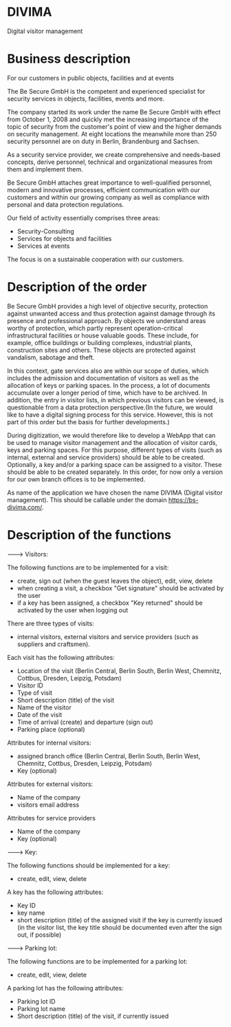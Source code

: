 # DIVIMA
Digital visitor management

# Business description
For our customers in public objects, facilities and at events

The Be Secure GmbH is the competent and experienced specialist for security services in objects, facilities, events and more.

The company started its work under the name Be Secure GmbH with effect from October 1, 2008 and quickly met the increasing importance of the topic of security from the customer's point of view and the higher demands on security management.
At eight locations the meanwhile more than 250 security personnel are on duty in Berlin, Brandenburg and Sachsen.

As a security service provider, we create comprehensive and needs-based concepts, derive personnel, technical and organizational measures from them and implement them.

Be Secure GmbH attaches great importance to well-qualified personnel, modern and innovative processes, efficient communication with our customers and within our growing company as well as compliance with personal and data protection regulations. 

Our field of activity essentially comprises three areas:
- Security-Consulting
- Services for objects and facilities
- Services at events

The focus is on a sustainable cooperation with our customers.

# Description of the order
Be Secure GmbH provides a high level of objective security, protection against unwanted access and thus protection against damage through its presence and professional approach. By objects we understand areas worthy of protection, which partly represent operation-critical infrastructural facilities or house valuable goods. These include, for example, office buildings or building complexes, industrial plants, construction sites and others. These objects are protected against vandalism, sabotage and theft. 

In this context, gate services also are within our scope of duties, which includes the admission and documentation of visitors as well as the allocation of keys or parking spaces. In the process, a lot of documents accumulate over a longer period of time, which have to be archived. In addition, the entry in visitor lists, in which previous visitors can be viewed, is questionable from a data protection perspective.(In the future, we would like to have a digital signing process for this service. However, this is not part of this order but the basis for further developments.) 

During digitization, we would therefore like to develop a WebApp that can be used to manage visitor management and the allocation of visitor cards, keys and parking spaces. For this purpose, different types of visits (such as internal, external and service providers) should be able to be created. Optionally, a key and/or a parking space can be assigned to a visitor. These should be able to be created separately. In this order, for now only a version for our own branch offices is to be implemented.

As name of the application we have chosen the name DIVIMA (Digital visitor management). This should be callable under the domain https://bs-divima.com/.

# Description of the functions
---> Visitors:

The following functions are to be implemented for a visit:
- create, sign out (when the guest leaves the object), edit, view, delete
- when creating a visit, a checkbox "Get signature" should be activated by the user
- if a key has been assigned, a checkbox "Key returned" should be activated by the user when logging out 

There are three types of visits: 
- internal visitors, external visitors and service providers (such as suppliers and craftsmen).

Each visit has the following attributes:
- Location of the visit
(Berlin Central, Berlin South, Berlin West, Chemnitz, Cottbus, Dresden, Leipzig, Potsdam)
- Visitor ID
- Type of visit
- Short description (title) of the visit
- Name of the visitor
- Date of the visit
- Time of arrival (create) and departure (sign out)
- Parking place (optional)

Attributes for internal visitors:
- assigned branch office
(Berlin Central, Berlin South, Berlin West, Chemnitz, Cottbus, Dresden, Leipzig, Potsdam) 
- Key (optional)

Attributes for external visitors:
- Name of the company
- visitors email address

Attributes for service providers
- Name of the company
- Key (optional)

---> Key: 

The following functions should be implemented for a key:
- create, edit, view, delete

A key has the following attributes:
- Key ID
- key name 
- short description (title) of the assigned visit if the key is currently issued
(in the visitor list, the key title should be documented even after the sign out, if possible)

---> Parking lot:

The following functions are to be implemented for a parking lot:
- create, edit, view, delete

A parking lot has the following attributes:
- Parking lot ID
- Parking lot name
- Short description (title) of the visit, if currently issued
